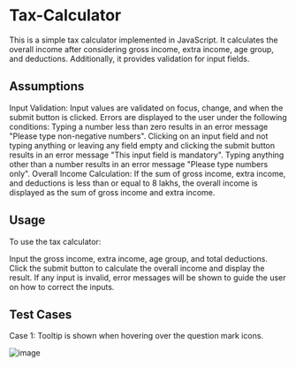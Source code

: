 # Tax-Calculator

This is a simple tax calculator implemented in JavaScript. It calculates the overall income after considering gross income, extra income, age group, and deductions. Additionally, it provides validation for input fields.

## Assumptions
Input Validation:
Input values are validated on focus, change, and when the submit button is clicked.
Errors are displayed to the user under the following conditions:
Typing a number less than zero results in an error message "Please type non-negative numbers".
Clicking on an input field and not typing anything or leaving any field empty and clicking the submit button results in an error message "This input field is mandatory".
Typing anything other than a number results in an error message "Please type numbers only".
Overall Income Calculation:
If the sum of gross income, extra income, and deductions is less than or equal to 8 lakhs, the overall income is displayed as the sum of gross income and extra income.

## Usage
To use the tax calculator:

Input the gross income, extra income, age group, and total deductions.
Click the submit button to calculate the overall income and display the result.
If any input is invalid, error messages will be shown to guide the user on how to correct the inputs.

## Test Cases
Case 1: Tooltip is shown when hovering over the question mark icons.

![image](https://github.com/SheWe786/Tax-calculator/assets/116451611/122749db-be54-4310-bd55-130975248696)
